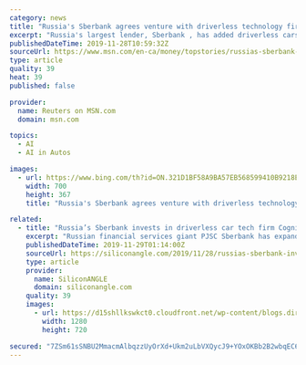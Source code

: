 ```yaml
---
category: news
title: "Russia's Sberbank agrees venture with driverless technology firm"
excerpt: "Russia's largest lender, Sberbank , has added driverless cars to its list of technology ventures, by teaming up with AI transport developer Cognitive Technologies, the two companies said on Thursday."
publishedDateTime: 2019-11-28T10:59:32Z
sourceUrl: https://www.msn.com/en-ca/money/topstories/russias-sberbank-agrees-venture-with-driverless-technology-firm/ar-BBXsdKI
type: article
quality: 39
heat: 39
published: false

provider:
  name: Reuters on MSN.com
  domain: msn.com

topics:
  - AI
  - AI in Autos

images:
  - url: https://www.bing.com/th?id=ON.321D1BF58A9BA57EB568599410B9218E
    width: 700
    height: 367
    title: "Russia's Sberbank agrees venture with driverless technology firm"

related:
  - title: "Russia’s Sberbank invests in driverless car tech firm Cognitive"
    excerpt: "Russian financial services giant PJSC Sberbank has expanded its technology portfolio to include driverless cars after making a substantial investment in local artificial intelligence transport firm Cognitive Technologies. Sberbank has signed a legally ..."
    publishedDateTime: 2019-11-29T01:14:00Z
    sourceUrl: https://siliconangle.com/2019/11/28/russias-sberbank-invests-driverless-car-tech/
    type: article
    provider:
      name: SiliconANGLE
      domain: siliconangle.com
    quality: 39
    images:
      - url: https://d15shllkswkct0.cloudfront.net/wp-content/blogs.dir/1/files/2019/11/car-4343634_1280.jpg
        width: 1280
        height: 720

secured: "7ZSm61sSNBU2MmacmAlbqzzUyOrXd+Ukm2uLbVXQycJ9+YOxOKBb2B2wbqEC6vHcz1KnP5tidfgk/EBjN0s8ZyOmWATACjZVRxrVh2AikVygSBEGXjn28G0tfq0zSVIVdPa9gJpZGCllNr2UdqK4zvvMxhu/RdBPeuHDOPlRF/nx40KBJsedNQBgGbo46D1vyvbMrXi5437AxhHAA52/8tai2BHi0nRdkXCFYAO7cXQNbxdmeLbGJG5870csgX/xelQQaKaHCSpl529t1pwsDQ==;sgWGXm5Bb/CLMYA8u2WY7Q=="
---
```


